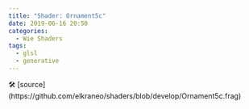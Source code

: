 ```yaml
---
title: "Shader: Ornament5c"
date: 2019-06-16 20:50
categories:
  - Wie Shaders
tags:
  - glsl
  - generative
---
```


<section>
	<canvas class="glslCanvas" data-fragment-url="https://raw.githubusercontent.com/elkraneo/shaders/develop/Ornament5c.frag">
	</canvas>
</section>
🛠 [source](https://github.com/elkraneo/shaders/blob/develop/Ornament5c.frag)